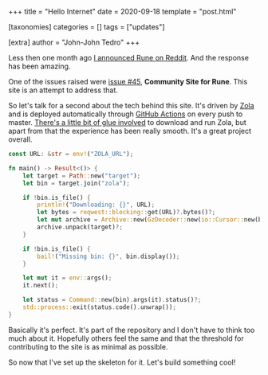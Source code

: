 +++
title = "Hello Internet"
date = 2020-09-18
template = "post.html"

[taxonomies]
categories = []
tags = ["updates"]

[extra]
author = "John-John Tedro"
+++

Less then one month ago [I announced Rune on
Reddit](https://www.reddit.com/r/rust/comments/in67d3/introducing_rune_a_new_stackbased_dynamic/).
And the response has been amazing.

One of the issues raised were [issue
#45](https://github.com/rune-rs/rune/issues/45), **Community Site for Rune**.
This site is an attempt to address that.

<!-- more -->

So let's talk for a second about the tech behind this site. It's driven by
[Zola](https://www.getzola.org/) and is deployed automatically through [GitHub
Actions](https://github.com/rune-rs/rune/actions?query=workflow%3ASite) on every
push to master. [There's a little bit of glue
involved](https://github.com/rune-rs/rune/tree/master/tools/site) to
download and run Zola, but apart from that the experience has been really
smooth. It's a great project overall.

```rust
const URL: &str = env!("ZOLA_URL");

fn main() -> Result<()> {
    let target = Path::new("target");
    let bin = target.join("zola");

    if !bin.is_file() {
        println!("Downloading: {}", URL);
        let bytes = reqwest::blocking::get(URL)?.bytes()?;
        let mut archive = Archive::new(GzDecoder::new(io::Cursor::new(bytes.as_ref())));
        archive.unpack(target)?;
    }

    if !bin.is_file() {
        bail!("Missing bin: {}", bin.display());
    }

    let mut it = env::args();
    it.next();

    let status = Command::new(bin).args(it).status()?;
    std::process::exit(status.code().unwrap());
}
```

Basically it's perfect. It's part of the repository and I don't have to think
too much about it. Hopefully others feel the same and that the threshold for
contributing to the site is as minimal as possible.

So now that I've set up the skeleton for it. Let's build something cool!
